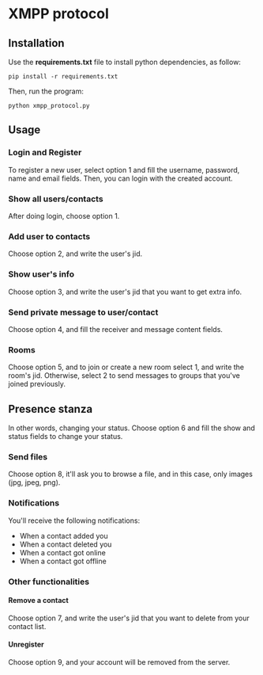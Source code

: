 # XMPP protocol

## Installation
Use the **requirements.txt** file to install python dependencies, as follow:
```
pip install -r requirements.txt
```
Then, run the program:
```
python xmpp_protocol.py
```

## Usage
### Login and Register
To register a new user, select option 1 and fill the username, password, name and email fields.
Then, you can login with the created account.

### Show all users/contacts
After doing login, choose option 1.

### Add user to contacts
Choose option 2, and write the user's jid.

### Show user's info
Choose option 3, and write the user's jid that you want to get extra info.

### Send private message to user/contact
Choose option 4, and fill the receiver and message content fields.

### Rooms
Choose option 5, and to join or create a new room select 1, and write the room's jid. Otherwise, select 2 to send messages to groups that you've joined previously.

## Presence stanza
In other words, changing your status. Choose option 6 and fill the show and status fields to change your status.

### Send files
Choose option 8, it'll ask you to browse a file, and in this case, only images (jpg, jpeg, png).

### Notifications
You'll receive the following notifications:
- When a contact added you
- When a contact deleted you
- When a contact got online
- When a contact got offline

### Other functionalities
#### Remove a contact
Choose option 7, and write the user's jid that you want to delete from your contact list.

#### Unregister
Choose option 9, and your account will be removed from the server.
